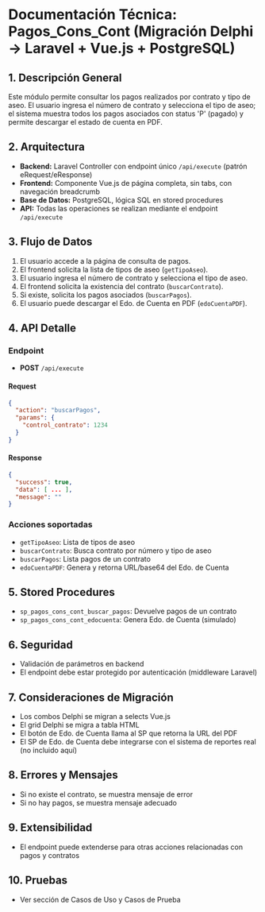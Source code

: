 # Documentación Técnica: Pagos_Cons_Cont (Migración Delphi → Laravel + Vue.js + PostgreSQL)

## 1. Descripción General
Este módulo permite consultar los pagos realizados por contrato y tipo de aseo. El usuario ingresa el número de contrato y selecciona el tipo de aseo; el sistema muestra todos los pagos asociados con status 'P' (pagado) y permite descargar el estado de cuenta en PDF.

## 2. Arquitectura
- **Backend:** Laravel Controller con endpoint único `/api/execute` (patrón eRequest/eResponse)
- **Frontend:** Componente Vue.js de página completa, sin tabs, con navegación breadcrumb
- **Base de Datos:** PostgreSQL, lógica SQL en stored procedures
- **API:** Todas las operaciones se realizan mediante el endpoint `/api/execute`

## 3. Flujo de Datos
1. El usuario accede a la página de consulta de pagos.
2. El frontend solicita la lista de tipos de aseo (`getTipoAseo`).
3. El usuario ingresa el número de contrato y selecciona el tipo de aseo.
4. El frontend solicita la existencia del contrato (`buscarContrato`).
5. Si existe, solicita los pagos asociados (`buscarPagos`).
6. El usuario puede descargar el Edo. de Cuenta en PDF (`edoCuentaPDF`).

## 4. API Detalle
### Endpoint
- **POST** `/api/execute`

#### Request
```json
{
  "action": "buscarPagos",
  "params": {
    "control_contrato": 1234
  }
}
```

#### Response
```json
{
  "success": true,
  "data": [ ... ],
  "message": ""
}
```

### Acciones soportadas
- `getTipoAseo`: Lista de tipos de aseo
- `buscarContrato`: Busca contrato por número y tipo de aseo
- `buscarPagos`: Lista pagos de un contrato
- `edoCuentaPDF`: Genera y retorna URL/base64 del Edo. de Cuenta

## 5. Stored Procedures
- `sp_pagos_cons_cont_buscar_pagos`: Devuelve pagos de un contrato
- `sp_pagos_cons_cont_edocuenta`: Genera Edo. de Cuenta (simulado)

## 6. Seguridad
- Validación de parámetros en backend
- El endpoint debe estar protegido por autenticación (middleware Laravel)

## 7. Consideraciones de Migración
- Los combos Delphi se migran a selects Vue.js
- El grid Delphi se migra a tabla HTML
- El botón de Edo. de Cuenta llama al SP que retorna la URL del PDF
- El SP de Edo. de Cuenta debe integrarse con el sistema de reportes real (no incluido aquí)

## 8. Errores y Mensajes
- Si no existe el contrato, se muestra mensaje de error
- Si no hay pagos, se muestra mensaje adecuado

## 9. Extensibilidad
- El endpoint puede extenderse para otras acciones relacionadas con pagos y contratos

## 10. Pruebas
- Ver sección de Casos de Uso y Casos de Prueba
